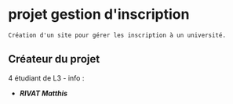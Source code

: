 # projet gestion d'inscription
    Création d'un site pour gérer les inscription à un université.

## Créateur du projet

4 étudiant de L3 - info :
- ***RIVAT Matthis*** 
